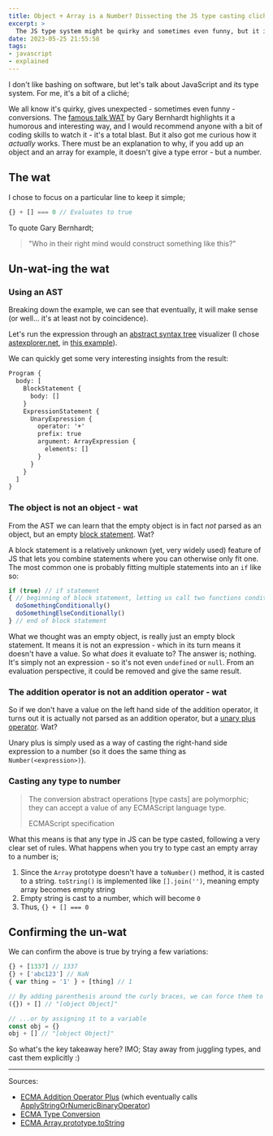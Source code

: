 ```yaml
---
title: Object + Array is a Number? Dissecting the JS type casting clichè
excerpt: >
  The JS type system might be quirky and sometimes even funny, but it is not by random {} + [] is equal to 0. In this article I'm dissecting why that is the case.
date: 2023-05-25 21:55:58
tags:
- javascript
- explained
---
```


I don't like bashing on software, but let's talk about JavaScript and its type system. For me, it's a bit of a cliché;

We all know it's quirky, gives unexpected - sometimes even funny - conversions. The [famous talk WAT](https://www.destroyallsoftware.com/talks/wat) by Gary Bernhardt highlights it a humorous and interesting way, and I would recommend anyone with a bit of coding skills to watch it - it's a total blast. But it also got me curious how it _actually_ works. There must be an explanation to why, if you add up an object and an array for example, it doesn't give a type error - but a number.

## The wat

I chose to focus on a particular line to keep it simple;

```js
{} + [] === 0 // Evaluates to true
```

To quote Gary Bernhardt;

> "Who in their right mind would construct something like this?"

## Un-wat-ing the wat

### Using an AST

Breaking down the example, we can see that eventually, it will make sense (or well... it's at least not by coincidence).

Let's run the expression through an [abstract syntax tree](https://en.wikipedia.org/wiki/Abstract_syntax_tree) visualizer (I chose [astexplorer.net](https://astexplorer.net), in [this example](https://astexplorer.net/#/gist/f0b48068008893a66c86341d55606792/latest)).

We can quickly get some very interesting insights from the result:

```txt
Program {
  body: [
    BlockStatement {
      body: []
    }
    ExpressionStatement {
      UnaryExpression {
        operator: '+'
        prefix: true
        argument: ArrayExpression {
          elements: []
        }
      }
    }
  ]
}
```

### The object is not an object - wat

From the AST we can learn that the empty object is in fact *not* parsed as an object, but an empty [block statement](https://developer.mozilla.org/en-US/docs/Web/JavaScript/Reference/Statements/block). Wat?

A block statement is a relatively unknown (yet, very widely used) feature of JS that lets you combine statements where you can otherwise only fit one. The most common one is probably fitting multiple statements into an `if` like so:

```js
if (true) // if statement
{ // beginning of block statement, letting us call two functions conditionallly
  doSomethingConditionally()
  doSomethingElseConditionally()
} // end of block statement
```

What we thought was an empty object, is really just an empty block statement. It means it is not an expression - which in its turn means it doesn't have a value. So what *does* it evaluate to? The answer is; nothing. It's simply not an expression - so it's not even `undefined` or `null`. From an evaluation perspective, it could be removed and give the same result.

### The addition operator is not an addition operator - wat

So if we don't have a value on the left hand side of the addition operator, it turns out it is actually not parsed as an addition operator, but a [unary plus operator](https://developer.mozilla.org/en-US/docs/Web/JavaScript/Reference/Operators/Unary_plus). Wat?

Unary plus is simply used as a way of casting the right-hand side expression to a number (so it does the same thing as `Number(<expression>)`).

### Casting any type to number

> The conversion abstract operations [type casts] are polymorphic; they can accept a value of any ECMAScript language type.
> 
> ECMAScript specification

What this means is that any type in JS can be type casted, following a very clear set of rules. What happens when you try to type cast an empty array to a number is;

1. Since the `Array` prototype doesn't have a `toNumber()` method, it is casted to a string. `toString()` is implemented like `[].join('')`, meaning empty array becomes empty string
2. Empty string is cast to a number, which will become `0`
3. Thus, `{} + [] === 0`

## Confirming the un-wat

We can confirm the above is true by trying a few variations:

```js
{} + [1337] // 1337
{} + ['abc123'] // NaN
{ var thing = '1' } + [thing] // 1

// By adding parenthesis around the curly braces, we can force them to mean empty object instead of block statement
({}) + [] // "[object Object]"

// ...or by assigning it to a variable
const obj = {}
obj + [] // "[object Object]"
```

So what's the key takeaway here? IMO; Stay away from juggling types, and cast them explicitly :) 

-----

Sources:

- [ECMA Addition Operator Plus](https://262.ecma-international.org/13.0/#sec-addition-operator-plus) (which eventually calls [ApplyStringOrNumericBinaryOperator](https://262.ecma-international.org/13.0/#sec-applystringornumericbinaryoperator))
- [ECMA Type Conversion](https://262.ecma-international.org/13.0/#sec-type-conversion)
- [ECMA Array.prototype.toString](https://262.ecma-international.org/13.0/#sec-array.prototype.tostring)
